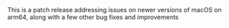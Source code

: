 This is a patch release addressing issues on newer versions of macOS on arm64,
along with a few other bug fixes and improvements
